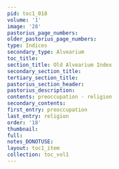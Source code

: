 ```yaml
---
pid: toc1_018
volume: '1'
image: '28'
pastorius_page_numbers: 
older_pastorius_page_numbers: 
type: Indices
secondary_type: Alvearium
toc_title: 
section_title: Old Alvearium Index
secondary_section_title: 
tertiary_section_title: 
pastorius_section_header: 
pastorius_description: 
contents: preoccupation - religion
secondary_contents: 
first_entry: preoccupation
last_entry: religion
order: '18'
thumbnail: 
full: 
notes_DONOTUSE: 
layout: toc1_item
collection: toc_vol1
---
```

